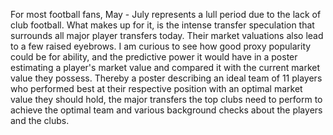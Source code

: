 For most football fans, May - July represents a lull period due to the lack of club football. What
makes up for it, is the intense transfer speculation that surrounds all major player transfers today.
Their market valuations also lead to a few raised eyebrows. I am curious to see how good proxy
popularity could be for ability, and the predictive power it would have in a poster estimating a
player's market value and compared it with the current market value they possess. Thereby a
poster describing an ideal team of 11 players who performed best at their respective position
with an optimal market value they should hold, the major transfers the top clubs need to perform
to achieve the optimal team and various background checks about the players and the clubs.
